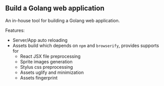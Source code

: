 Build a Golang web application
-----

An in-house tool for building a Golang web application.

Features:

+ Server/App auto reloading
+ Assets build which depends on `npm` and `browserify`, provides supports for 
    + React JSX file preprocessing
    + Sprite images generation
    + Stylus css preprocessing
    + Assets uglify and minimization
    + Assets fingerprint